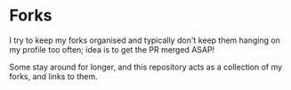 # Forks

I try to keep my forks organised and typically don't keep them hanging on my profile too often; idea is to get the PR merged ASAP!

Some stay around for longer, and this repository acts as a collection of my forks, and links to them.
